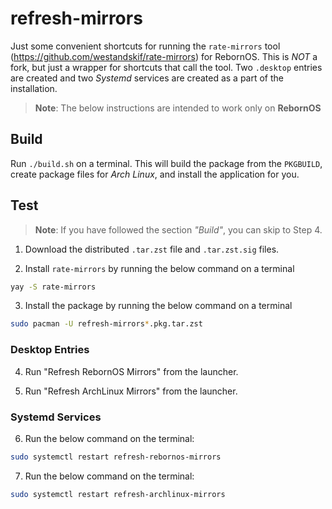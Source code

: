 # refresh-mirrors

Just some convenient shortcuts for running the `rate-mirrors` tool (https://github.com/westandskif/rate-mirrors) for RebornOS. This is *NOT* a fork, but just a wrapper for shortcuts that call the tool. Two `.desktop` entries are created and two *Systemd* services are created as a part of the installation.

> **Note**: The below instructions are intended to work only on **RebornOS**

## Build

Run `./build.sh` on a terminal. This will build the package from the `PKGBUILD`, create package files for *Arch Linux*, and install the application for you.

## Test

> **Note**: If you have followed the section *"Build"*, you can skip to Step 4.

1. Download the distributed `.tar.zst` file and `.tar.zst.sig` files.

2. Install `rate-mirrors` by running the below command on a terminal

```bash
yay -S rate-mirrors
```

3. Install the package by running the below command on a terminal

```bash
sudo pacman -U refresh-mirrors*.pkg.tar.zst
```

### Desktop Entries

4. Run "Refresh RebornOS Mirrors" from the launcher.

5. Run "Refresh ArchLinux Mirrors" from the launcher.

### Systemd Services

6. Run the below command on the terminal:

```bash
sudo systemctl restart refresh-rebornos-mirrors
```

7. Run the below command on the terminal:

```bash
sudo systemctl restart refresh-archlinux-mirrors
```
